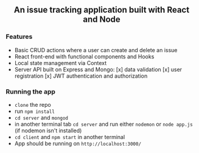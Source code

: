 <h2 align="center">An issue tracking application built with React and Node</h2>

### Features
- Basic CRUD actions where a user can create and delete an issue
- React front-end with functional components and Hooks
- Local state management via Context
- Server API built on Express and Mongo:
	[x] data validation
	[x]	user registration
	[x] JWT authentication and authorization

### Running the app
 - `clone` the repo
 - run `npm install`
 - `cd server` and `mongod`
 - in another terminal tab `cd server` and run either `nodemon` or `node app.js` (if nodemon isn't installed)
 - `cd client` and `npm start` in another terminal
 - App should be running on `http://localhost:3000/`
